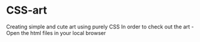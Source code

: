 # CSS-art
Creating simple and cute art using purely CSS
In order to check out the art - Open the html files in your local browser 
